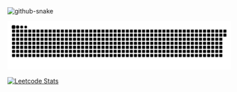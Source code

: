 <picture>
  <source
    media="(prefers-color-scheme: dark)"
    srcset="https://github.com/Fiufew/Fiufew/blob/output/github-contribution-grid-snake-dark.svg"
  />
  <img alt="github-snake" src="github-snake.svg"/>
</picture>
 
![snake gif](https://github.com/Fiufew/Fiufew/blob/output/github-contribution-grid-snake.svg)

[![Leetcode Stats](https://leetcard.jacoblin.cool/Fiufew?border=0&radius=20)](https://leetcode.com/Fiufew)
